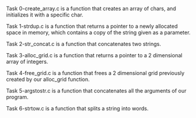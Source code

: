 Task 0-create_array.c is a function that creates an array of chars, and initializes it with a specific char.

Task 1-strdup.c is a function that returns a pointer to a newly allocated space in memory, which contains a copy of the string given as a parameter.

Task 2-str_concat.c is a function that concatenates two strings.

Task 3-alloc_grid.c is a function that returns a pointer to a 2 dimensional array of integers.

Task 4-free_grid.c is a function that frees a 2 dimensional grid previously created by our alloc_grid function.

Task 5-argstostr.c is a function that concatenates all the arguments of our program.

Task 6-strtow.c is a function that splits a string into words.
